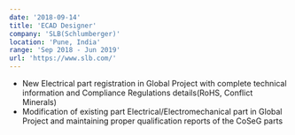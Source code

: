 ```yaml
---
date: '2018-09-14'
title: 'ECAD Designer'
company: 'SLB(Schlumberger)'
location: 'Pune, India'
range: 'Sep 2018 - Jun 2019'
url: 'https://www.slb.com/'
---
```


- New Electrical part registration in Global Project with complete technical information and Compliance Regulations details(RoHS, Conflict Minerals)
- Modification of existing part Electrical/Electromechanical part in Global Project and maintaining proper qualification reports of the CoSeG parts

